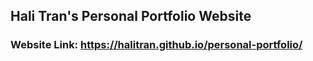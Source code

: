 ## Hali Tran's Personal Portfolio Website

### Website Link: https://halitran.github.io/personal-portfolio/
